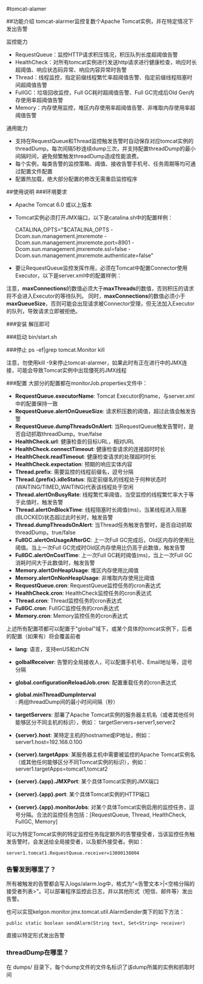 #tomcat-alamer

##功能介绍
tomcat-alarmer监控复数个Apache Tomcat实例，并在特定情况下发出告警

监控能力

- RequestQueue：监控HTTP请求积压情况，积压队列长度超阈值告警
- HealthCheck：对所有tomcat实例进行发送http请求进行健康检查，响应时长超阈值、响应状态码异常、响应内容异常时告警
- Thread：线程监控，指定前缀线程繁忙率超阈值告警、指定前缀线程阻塞时间超阈值告警
- FullGC：垃圾回收监控，Full GC耗时超阈值告警、Full GC完成后Old Gen内存使用率超阈值告警
- Memory：内存使用监控，堆区内存使用率超阈值告警、非堆取内存使用率超阈值告警

通用能力

- 支持在RequestQueue和Thread监控触发告警时自动保存对应tomcat实例的threadDump。每次间隔5秒连续dump三次，并支持配置threadDump的最小间隔时间，避免频繁触发threadDump造成性能浪费。
- 每个实例，每类告警的监控策略、阈值、接收告警手机号、任务周期等均可通过配置文件配置
- 配置热加载，绝大部分配置的修改无需重启监控程序


##使用说明
###环境要求
- Apache Tomcat 6.0 或以上版本
- Tomcat实例必须打开JMX端口，以下是catalina.sh中的配置样例：

	CATALINA_OPTS="$CATALINA_OPTS
	-Dcom.sun.management.jmxremote
	-Dcom.sun.management.jmxremote.port=8901
	-Dcom.sun.management.jmxremote.ssl=false
	-Dcom.sun.management.jmxremote.authenticate=false"
- 要让RequestQueue监控发挥作用，必须在Tomcat中配置Connector使用Executor，以下是server.xml中的配置样例：

	<Executor name="tomcatThreadPool" namePrefix="catalina-exec-" maxThreads="200" minSpareThreads="50" maxQueueSize="3000" />
	<Connector port="8080" protocol="org.apache.coyote.http11.Http11NioProtocol" executor="tomcatThreadPool" maxConnections="2000"/>
 
注意，**maxConnections**的数值必须大于**maxThreads**的数值，否则积压的请求将不会进入Executor的等待队列。
同时，**maxConnections**的数值必须小于**maxQueueSize**，否则可能会出现请求被Connector受理，但无法加入Executor的队列，导致请求立即被拒绝。

###安装
解压即可

###启动
	bin/start.sh

###停止
	ps -ef|grep tomcat.Monitor
	kill <pid>

注意，勿使用kill -9来停止tomcat-alarmer，如果此时有正在进行中的JMX连接，可能会导致Tomcat实例中出现僵死的JMX线程

###配置
大部分的配置都在monitorJob.properties文件中：

- **RequestQueue.executorName**: Tomcat Executor的name，与server.xml中的配置保持一致
- **RequestQueue.alertOnQueueSize**: 请求积压数的阈值，超过此值会触发告警
- **RequestQueue.dumpThreadsOnAlert**: 当RequestQueue触发告警时，是否自动抓取threadDump。true/false
- **HealthCheck.url**: 健康检查的目标URL，相对URL
- **HealthCheck.connectTimeout**: 健康检查请求的连接超时时长
- **HealthCheck.readTimeout**: 健康检查请求的处理超时时长
- **HealthCheck.expectation**: 预期的响应实体内容
- **Thread.prefix**: 需要监控的线程前缀名，逗号分隔
- **Thread.{prefix}.idleStatus**: 指定前缀名的线程处于何种状态时(WAITING/TIMED_WAITING)代表该线程处于空闲
- **Thread.alertOnBusyRate**: 线程繁忙率阈值，当受监控的线程繁忙率大于等于此值时，触发告警
- **Thread.alertOnBlockTime**: 线程阻塞时长阈值(ms)，当某线程进入阻塞(BLOCKED)状态超过此时长时，触发告警
- **Thread.dumpThreadsOnAlert**: 当Thread任务触发告警时，是否自动抓取threadDump。true/false
- **FullGC.alertOnUsageAfterGC**: 上一次Full GC完成后，Old区内存的使用比阈值。当上一次Full GC完成时Old区内存使用比仍高于此数值，触发告警
- **FullGC.alertOnCostTime**: 上一次Full GC耗时阈值(ms)，当上一次Full GC消耗时间大于此数值时，触发告警
- **Memory.alertOnHeapUsage**: 堆区内存使用比阈值
- **Memory.alertOnNonHeapUsage**: 非堆取内存使用比阈值
- **RequestQueue.cron**: RequestQueue监控任务的cron表达式
- **HealthCheck.cron**: HealthCheck监控任务的cron表达式
- **Thread.cron**: Thread监控任务的cron表达式
- **FullGC.cron**: FullGC监控任务的cron表达式
- **Memory.cron**: Memory监控任务的cron表达式

上述所有配置项都可以配置于"global"域下，或某个具体的tomcat实例下，后者的配置（如果有）将会覆盖前者 

- **lang**: 语言，支持enUS和zhCN
- **golbalReceiver**: 告警的全局接收人，可以配置手机号、Email地址等，逗号分隔
- **global.configurationReloadJob.cron**: 配置重载任务的cron表达式
- **global.minThreadDumpInterval**: 两组threadDump间的最小时间间隔（秒）

- **targetServers**: 部署了Apache Tomcat实例的服务器主机名（或者其他任何能够区分不同主机的标识），例如： targetServers=server1,server2 
- **{server}.host**: 某特定主机的hostname或IP地址，例如：server1.host=192.168.0.100
- **{server}.targetApps**: 某服务器主机中需要被监控的Apache Tomcat实例名（或其他任何能够区分不同Tomcat实例的标识），例如：server1.targetApps=tomcat1,tomcat2
- **{server}.{app}.JMXPort**: 某个具体Tomcat实例的JMX端口
- **{server}.{app}.port**: 某个具体Tomcat实例的HTTP端口
- **{server}.{app}.monitorJobs**: 对某个具体Tomcat实例启用的监控任务，逗号分隔。合法的监控任务包括：[RequestQueue, Thread, HealthCheck, FullGC, Memory]

可以为特定Tomcat实例的特定监控任务指定额外的告警接受者，当该监控任务触发告警时，会发送给全局接受者，以及额外接受者。例如：

	server1.tomcat1.RequestQueue.receiver=13800138004


### 告警发到哪里了？
所有被触发的告警都会写入logs/alarm.log中，格式为"<告警文本>|<空格分隔的接受者列表>"。可以部署程序监控此日志，并以其他形式（短信、邮件等）发出告警。

也可以实现kelgon.monitor.jmx.tomcat.util.AlarmSender类下的如下方法：

	public static boolean sendAlarm(String text, Set<String> receiver)

直接以特定形式发出告警

### threadDump在哪里？
在 dumps/ 目录下，每个dump文件的文件名标识了该dump所属的实例和抓取时间